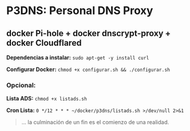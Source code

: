 # P3DNS: Personal DNS Proxy

## docker Pi-hole + docker dnscrypt-proxy + docker Cloudflared

**Dependencias a instalar:** ``sudo apt-get -y install curl``

**Configurar Docker:** ``chmod +x configurar.sh && ./configurar.sh``

### Opcional:

**Lista ADS:** ``chmod +x listads.sh``

**Cron Lista:** ``0 */12 * * * ~/docker/p3dns/listads.sh >/dev/null 2>&1``

> ... la culminación de un fin es el comienzo de una realidad.
